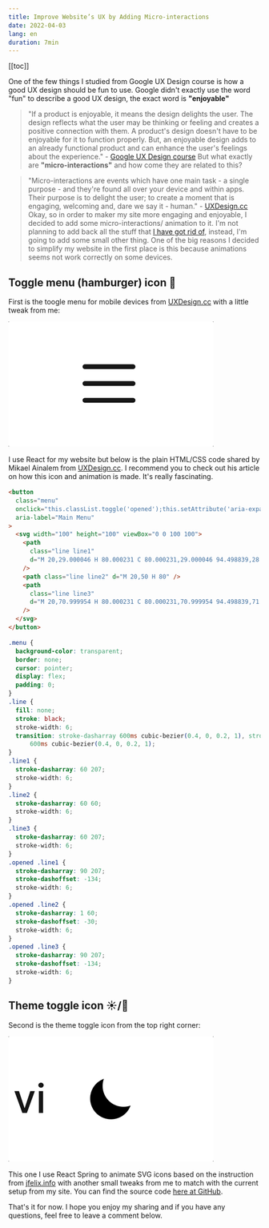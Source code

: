 ```yaml
---
title: Improve Website’s UX by Adding Micro-interactions
date: 2022-04-03
lang: en
duration: 7min
---
```


[[toc]]

One of the few things I studied from Google UX Design course is how a good UX design should be fun to use. Google didn't exactly use the word "fun" to describe a good UX design, the exact word is **"enjoyable"**

> "If a product is enjoyable, it means the design delights the user. The design reflects what the user may be thinking or feeling and creates a positive connection with them. A product's design doesn't have to be enjoyable for it to function properly. But, an enjoyable design adds to an already functional product and can enhance the user's feelings about the experience." - [Google UX Design course](https://www.coursera.org/professional-certificates/google-ux-design)
> But what exactly are **"micro-interactions"** and how come they are related to this?

> "Micro-interactions are events which have one main task - a single purpose - and they're found all over your device and within apps. Their purpose is to delight the user; to create a moment that is engaging, welcoming and, dare we say it - human." - [UXDesign.cc](https://uxdesign.cc/micro-interactions-why-when-and-how-to-use-them-to-boost-the-ux-17094b3baaa0)
> Okay, so in order to maker my site more engaging and enjoyable, I decided to add some micro-interactions/ animation to it. I'm not planning to add back all the stuff that [I have got rid of](https://vinh.dev/blog/i-opted-in-a-more-minimal-design-but-why), instead, I'm going to add some small other thing. One of the big reasons I decided to simplify my website in the first place is this because animations seems not work correctly on some devices.

## Toggle menu (hamburger) icon 🍔

First is the toogle menu for mobile devices from [UXDesign.cc](https://uxdesign.cc/the-menu-210bec7ad80c) with a little tweak from me:

<img src="/images/2022/menu-toggle.gif" rounded-lg>

I use React for my website but below is the plain HTML/CSS code shared by Mikael Ainalem from [UXDesign.cc](https://uxdesign.cc/the-menu-210bec7ad80c). I recommend you to check out his article on how this icon and animation is made. It's really fascinating.

```html
<button
  class="menu"
  onclick="this.classList.toggle('opened');this.setAttribute('aria-expanded', this.classList.contains('opened'))"
  aria-label="Main Menu"
>
  <svg width="100" height="100" viewBox="0 0 100 100">
    <path
      class="line line1"
      d="M 20,29.000046 H 80.000231 C 80.000231,29.000046 94.498839,28.817352 94.532987,66.711331 94.543142,77.980673 90.966081,81.670246 85.259173,81.668997 79.552261,81.667751 75.000211,74.999942 75.000211,74.999942 L 25.000021,25.000058"
    />
    <path class="line line2" d="M 20,50 H 80" />
    <path
      class="line line3"
      d="M 20,70.999954 H 80.000231 C 80.000231,70.999954 94.498839,71.182648 94.532987,33.288669 94.543142,22.019327 90.966081,18.329754 85.259173,18.331003 79.552261,18.332249 75.000211,25.000058 75.000211,25.000058 L 25.000021,74.999942"
    />
  </svg>
</button>
```

```css
.menu {
  background-color: transparent;
  border: none;
  cursor: pointer;
  display: flex;
  padding: 0;
}
.line {
  fill: none;
  stroke: black;
  stroke-width: 6;
  transition: stroke-dasharray 600ms cubic-bezier(0.4, 0, 0.2, 1), stroke-dashoffset
      600ms cubic-bezier(0.4, 0, 0.2, 1);
}
.line1 {
  stroke-dasharray: 60 207;
  stroke-width: 6;
}
.line2 {
  stroke-dasharray: 60 60;
  stroke-width: 6;
}
.line3 {
  stroke-dasharray: 60 207;
  stroke-width: 6;
}
.opened .line1 {
  stroke-dasharray: 90 207;
  stroke-dashoffset: -134;
  stroke-width: 6;
}
.opened .line2 {
  stroke-dasharray: 1 60;
  stroke-dashoffset: -30;
  stroke-width: 6;
}
.opened .line3 {
  stroke-dasharray: 90 207;
  stroke-dashoffset: -134;
  stroke-width: 6;
}
```

## Theme toggle icon ☀️/🌙

Second is the theme toggle icon from the top right corner:

<img src="/images/2022/theme-toggle.gif" rounded-lg>

This one I use React Spring to animate SVG icons based on the instruction from [jfelix.info](https://jfelix.info/blog/using-react-spring-to-animate-svg-icons-dark-mode-toggle) with another small tweaks from me to match with the current setup from my site. You can find the source code [here at GitHub](https://github.com/vinhphm/vinh-dev-archive/blob/main/components/AnimatedThemeIcon.js).

That's it for now. I hope you enjoy my sharing and if you have any questions, feel free to leave a comment below.
